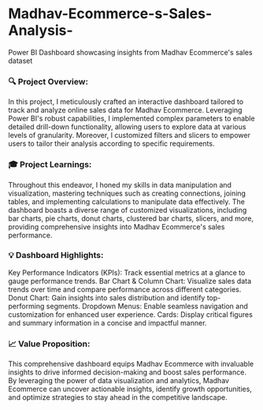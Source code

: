 # Madhav-Ecommerce-s-Sales-Analysis-
 Power BI Dashboard showcasing insights from Madhav Ecommerce's sales dataset
### 🔍 Project Overview:
In this project, I meticulously crafted an interactive dashboard tailored to track and analyze online sales data for Madhav Ecommerce. Leveraging Power BI's robust capabilities, I implemented complex parameters to enable detailed drill-down functionality, allowing users to explore data at various levels of granularity. Moreover, I customized filters and slicers to empower users to tailor their analysis according to specific requirements.

### 🎓 Project Learnings:
Throughout this endeavor, I honed my skills in data manipulation and visualization, mastering techniques such as creating connections, joining tables, and implementing calculations to manipulate data effectively. The dashboard boasts a diverse range of customized visualizations, including bar charts, pie charts, donut charts, clustered bar charts, slicers, and more, providing comprehensive insights into Madhav Ecommerce's sales performance.

### 💡 Dashboard Highlights:
Key Performance Indicators (KPIs): Track essential metrics at a glance to gauge performance trends.
Bar Chart & Column Chart: Visualize sales data trends over time and compare performance across different categories.
Donut Chart: Gain insights into sales distribution and identify top-performing segments.
Dropdown Menus: Enable seamless navigation and customization for enhanced user experience.
Cards: Display critical figures and summary information in a concise and impactful manner.

### 📈 Value Proposition:
This comprehensive dashboard equips Madhav Ecommerce with invaluable insights to drive informed decision-making and boost sales performance. By leveraging the power of data visualization and analytics, Madhav Ecommerce can uncover actionable insights, identify growth opportunities, and optimize strategies to stay ahead in the competitive landscape.
